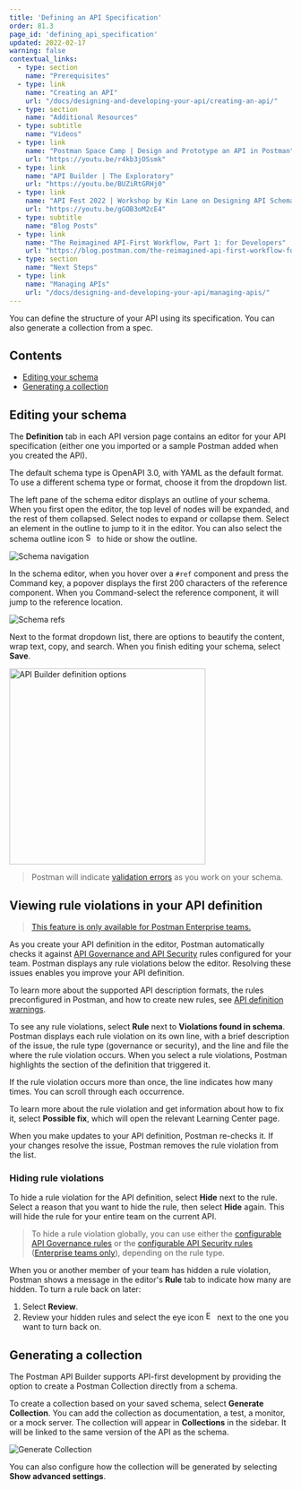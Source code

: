 ```yaml
---
title: 'Defining an API Specification'
order: 81.3
page_id: 'defining_api_specification'
updated: 2022-02-17
warning: false
contextual_links:
  - type: section
    name: "Prerequisites"
  - type: link
    name: "Creating an API"
    url: "/docs/designing-and-developing-your-api/creating-an-api/"
  - type: section
    name: "Additional Resources"
  - type: subtitle
    name: "Videos"
  - type: link
    name: "Postman Space Camp | Design and Prototype an API in Postman"
    url: "https://youtu.be/r4kb3jOSsmk"
  - type: link
    name: "API Builder | The Exploratory"
    url: "https://youtu.be/BUZiRtGRHj0"
  - type: link
    name: "API Fest 2022 | Workshop by Kin Lane on Designing API Schemas"
    url: "https://youtu.be/gGOB3oM2cE4"
  - type: subtitle
    name: "Blog Posts"
  - type: link
    name: "The Reimagined API-First Workflow, Part 1: for Developers"
    url: "https://blog.postman.com/the-reimagined-api-first-workflow-for-developers/"
  - type: section
    name: "Next Steps"
  - type: link
    name: "Managing APIs"
    url: "/docs/designing-and-developing-your-api/managing-apis/"
---
```


You can define the structure of your API using its specification. You can also generate a collection from a spec.

## Contents

* [Editing your schema](#editing-your-schema)
* [Generating a collection](#generating-a-collection)

## Editing your schema

The __Definition__ tab in each API version page contains an editor for your API specification (either one you imported or a sample Postman added when you created the API).

The default schema type is OpenAPI 3.0, with YAML as the default format. To use a different schema type or format, choose it from the dropdown list.

The left pane of the schema editor displays an outline of your schema. When you first open the editor, the top level of nodes will be expanded, and the rest of them collapsed. Select nodes to expand or collapse them. Select an element in the outline to jump to it in the editor. You can also select the schema outline icon <img alt="Schema outline icon" src="https://assets.postman.com/postman-docs/icon-schema-outline-v9.jpg#icon" width="16px"/> to hide or show the outline.

![Schema navigation](https://assets.postman.com/postman-docs/v8-api-builder-schema-outline.gif)

In the schema editor, when you hover over a `#ref` component and press the Command key, a popover displays the first 200 characters of the reference component. When you Command-select the reference component, it will jump to the reference location.

![Schema refs](https://assets.postman.com/postman-docs/v8-api-builder-ref-jump.jpg)

Next to the format dropdown list, there are options to beautify the content, wrap text, copy, and search. When you finish editing your schema, select **Save**.

<img src="https://assets.postman.com/postman-docs/api-builder-definition-options.jpg" alt="API Builder definition options" width="350px">

> Postman will indicate [validation errors](/docs/designing-and-developing-your-api/validating-elements-against-schema/) as you work on your schema.

## Viewing rule violations in your API definition

> [This feature is only available for Postman Enterprise teams.](https://www.postman.com/pricing)

As you create your API definition in the editor, Postman automatically checks it against [API Governance and API Security](/docs/api-governance/api-governance-overview/) rules configured for your team. Postman displays any rule violations below the editor. Resolving these issues enables you improve your API definition.

<!-- TODO: screenshot -->

To learn more about the supported API description formats, the rules preconfigured in Postman, and how to create new rules, see [API definition warnings](/docs/api-governance/api-definition/api-definition-warnings/).

To see any rule violations, select **Rule** next to **Violations found in schema**. Postman displays each rule violation on its own line, with a brief description of the issue, the rule type (governance or security), and the line and file the where the rule violation occurs. When you select a rule violations, Postman highlights the section of the definition that triggered it.

If the rule violation occurs more than once, the line indicates how many times. You can scroll through each occurrence.

<!-- TODO: screenshot -->

To learn more about the rule violation and get information about how to fix it, select **Possible fix**, which will open the relevant Learning Center page.

When you make updates to your API definition, Postman re-checks it. If your changes resolve the issue, Postman removes the rule violation from the list.

### Hiding rule violations

To hide a rule violation for the API definition, select **Hide** next to the rule. Select a reason that you want to hide the rule, then select **Hide** again. This will hide the rule for your entire team on the current API.

> To hide a rule violation globally, you can use either the [configurable API Governance rules](/docs/api-governance/configuring-api-governance-rules/) or the [configurable API Security rules](/docs/api-governance/configuring-api-security-rules/) ([Enterprise teams only](https://www.postman.com/pricing/)), depending on the rule type.

<!-- TODO: screenshot -->

When you or another member of your team has hidden a rule violation, Postman shows a message in the editor's **Rule** tab to indicate how many are hidden. To turn a rule back on later:

1. Select **Review**.
1. Review your hidden rules and select the eye icon <img alt="Eye icon" src="https://assets.postman.com/postman-docs/eye.jpg#icon" width="16px"> next to the one you want to turn back on.

<!-- TODO: screenshot -->

## Generating a collection

The Postman API Builder supports API-first development by providing the option to create a Postman Collection directly from a schema.

To create a collection based on your saved schema, select **Generate Collection**. You can add the collection as documentation, a test, a monitor, or a mock server. The collection will appear in __Collections__ in the sidebar. It will be linked to the same version of the API as the schema.

![Generate Collection](https://assets.postman.com/postman-docs/v8-generate-collection-modal2.jpg)

You can also configure how the collection will be generated by selecting **Show advanced settings**.
